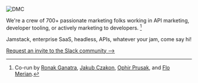 ![DMC](https://gfycat.com/ConfusedGracefulArgentinehornedfrog.gif)

We're a crew of 700+ passionate marketing folks working in API marketing, developer tooling, or actively marketing to developers. [^1]

Jamstack, enterprise SaaS, headless, APIs, whatever your jam, come say hi!

[Request an invite to the Slack community -->](https://go.marketingto.dev/join)

[^1]: Co-run by [Ronak Ganatra](https://twitter.com/gunnyganatra), [Jakub Czakon](https://twitter.com/jczakon/), [Ophir Prusak](https://www.linkedin.com/in/ophirprusak/), and [Flo Merian](https://twitter.com/fmerian).
